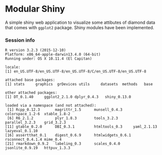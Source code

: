 # Modular Shiny

A simple shiny web application to visualize some attibutes of diamond data that comes with `ggplot2` package. Shiny modules have been implemented. 

### Session info

```
R version 3.2.3 (2015-12-10)
Platform: x86_64-apple-darwin13.4.0 (64-bit)
Running under: OS X 10.11.4 (El Capitan)

locale:
[1] en_US.UTF-8/en_US.UTF-8/en_US.UTF-8/C/en_US.UTF-8/en_US.UTF-8

attached base packages:
[1] stats     graphics  grDevices utils     datasets  methods   base     

other attached packages:
[1] DT_0.1.40     ggplot2_2.1.0 dplyr_0.4.3   shiny_0.13.0 

loaded via a namespace (and not attached):
 [1] Rcpp_0.12.3       magrittr_1.5      munsell_0.4.3     colorspace_1.2-6  xtable_1.8-2     
 [6] R6_2.1.2          plyr_1.8.3        tools_3.2.3       parallel_3.2.3    grid_3.2.3       
[11] gtable_0.2.0      DBI_0.3.1         htmltools_0.3     yaml_2.1.13       lazyeval_0.1.10  
[16] assertthat_0.1    digest_0.6.9      htmlwidgets_0.6.1 rsconnect_0.4.1.4 mime_0.4         
[21] rmarkdown_0.9.2   labeling_0.3      scales_0.4.0      jsonlite_0.9.19   httpuv_1.3.3

```
